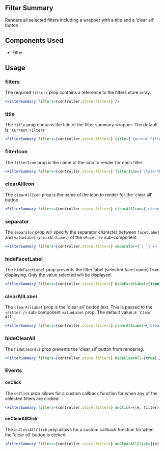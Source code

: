 ## Filter Summary

Renders all selected filters including a wrapper with a title and a 'clear all' button. 

## Components Used
- Filter

## Usage

### filters
The required `filters` prop contains a reference to the filters store array. 

```jsx
<FilterSummary filters={controller.store.filters} />
```

### title
The `title` prop contains the title of the filter summary wrapper. The default is `'Current Filters'`

```jsx
<FilterSummary filters={controller.store.filters} title={'Current Filters'} />
```

### filterIcon
The `filterIcon` prop is the name of the icon to render for each filter. 

```jsx
<FilterSummary filters={controller.store.filters} filterIcon={'close-thin'} />
```

### clearAllIcon
The `clearAllIcon` prop is the name of the icon to render for the 'clear all' button. 

```jsx
<FilterSummary filters={controller.store.filters} clearAllIcon={'close-thin'} />
```

### separator
The `separator` prop will specify the separator character between `facetLabel` and `valueLabel` (`clearAllLabel`) of the `<Facet />` sub-component.

```jsx
<FilterSummary filters={controller.store.filters} separator={': '} />
```

### hideFacetLabel
The `hideFacetLabel` prop prevents the filter label (selected facet name) from displaying. Only the value selected will be displayed.

```jsx
<FilterSummary filters={controller.store.filters} hideFacetLabel={true} />
```

### clearAllLabel
The `clearAllLabel` prop is the 'clear all' button text. This is passed to the `<Filter />` sub-component `valueLabel` prop. The default value is `'Clear All'`

```jsx
<FilterSummary filters={controller.store.filters} clearAllLabel={'Clear All'} />
```

### hideClearAll
The `hideClearAll` prop prevents the 'clear all' button from rendering.

```jsx
<FilterSummary filters={controller.store.filters} hideClearAll={true} />
```

### Events

#### onClick
The `onClick` prop allows for a custom callback function for when any of the selected filters are clicked.

```jsx
<FilterSummary filters={controller.store.filters} onClick={(e, filter) => {console.log(e, filter)}} />
```

#### onClearAllClick
The `onClearAllClick` prop allows for a custom callback function for when the 'clear all' button is clicked.

```jsx
<FilterSummary filters={controller.store.filters} onClearAllClick={(e) => {console.log(e)}} />
```
